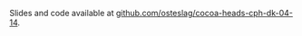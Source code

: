 Slides and code available at [github.com/osteslag/cocoa-heads-cph-dk-04-14](https://github.com/osteslag/cocoa-heads-cph-dk-04-14).